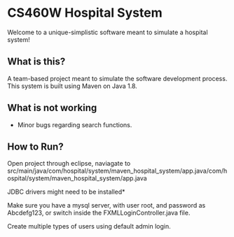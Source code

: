# CS460W Hospital System

Welcome to a unique-simplistic software meant to simulate a hospital system!

## What is this?

A team-based project meant to simulate the software development process.  This system is built using Maven on Java 1.8.  


## What is not working

  * Minor bugs regarding search functions.


## How to Run?

Open project through eclipse, naviagate to src/main/java/com/hospital/system/maven_hospital_system/app.java/com/hospital/system/maven_hospital_system/app.java

JDBC drivers might need to be installed*

Make sure you have a mysql server, with user root, and password as Abcdefg123, or switch inside the FXMLLoginController.java file.

Create multiple types of users using default admin login.
